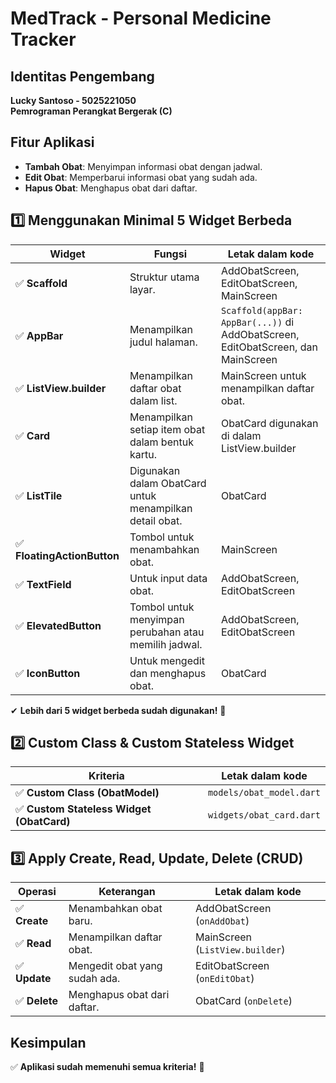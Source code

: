 # MedTrack - Personal Medicine Tracker

## Identitas Pengembang

**Lucky Santoso - 5025221050**  
**Pemrograman Perangkat Bergerak (C)**

## Fitur Aplikasi

- **Tambah Obat**: Menyimpan informasi obat dengan jadwal.
- **Edit Obat**: Memperbarui informasi obat yang sudah ada.
- **Hapus Obat**: Menghapus obat dari daftar.

## 1️⃣ Menggunakan Minimal 5 Widget Berbeda

| Widget                      | Fungsi                                                  | Letak dalam kode                                                                 |
| --------------------------- | ------------------------------------------------------- | -------------------------------------------------------------------------------- |
| ✅ **Scaffold**             | Struktur utama layar.                                   | AddObatScreen, EditObatScreen, MainScreen                                        |
| ✅ **AppBar**               | Menampilkan judul halaman.                              | `Scaffold(appBar: AppBar(...))` di AddObatScreen, EditObatScreen, dan MainScreen |
| ✅ **ListView.builder**     | Menampilkan daftar obat dalam list.                     | MainScreen untuk menampilkan daftar obat.                                        |
| ✅ **Card**                 | Menampilkan setiap item obat dalam bentuk kartu.        | ObatCard digunakan di dalam ListView.builder                                     |
| ✅ **ListTile**             | Digunakan dalam ObatCard untuk menampilkan detail obat. | ObatCard                                                                         |
| ✅ **FloatingActionButton** | Tombol untuk menambahkan obat.                          | MainScreen                                                                       |
| ✅ **TextField**            | Untuk input data obat.                                  | AddObatScreen, EditObatScreen                                                    |
| ✅ **ElevatedButton**       | Tombol untuk menyimpan perubahan atau memilih jadwal.   | AddObatScreen, EditObatScreen                                                    |
| ✅ **IconButton**           | Untuk mengedit dan menghapus obat.                      | ObatCard                                                                         |

✔ **Lebih dari 5 widget berbeda sudah digunakan!** 🎉

## 2️⃣ Custom Class & Custom Stateless Widget

| Kriteria                                  | Letak dalam kode         |
| ----------------------------------------- | ------------------------ |
| ✅ **Custom Class (ObatModel)**           | `models/obat_model.dart` |
| ✅ **Custom Stateless Widget (ObatCard)** | `widgets/obat_card.dart` |

## 3️⃣ Apply Create, Read, Update, Delete (CRUD)

| Operasi       | Keterangan                    | Letak dalam kode                |
| ------------- | ----------------------------- | ------------------------------- |
| ✅ **Create** | Menambahkan obat baru.        | AddObatScreen (`onAddObat`)     |
| ✅ **Read**   | Menampilkan daftar obat.      | MainScreen (`ListView.builder`) |
| ✅ **Update** | Mengedit obat yang sudah ada. | EditObatScreen (`onEditObat`)   |
| ✅ **Delete** | Menghapus obat dari daftar.   | ObatCard (`onDelete`)           |

## Kesimpulan

✅ **Aplikasi sudah memenuhi semua kriteria!** 🚀
